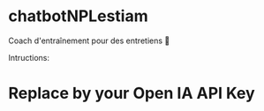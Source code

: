 # chatbotNPLestiam
Coach d'entraînement pour des entretiens 👔

Intructions:
# Replace <Your API key> by your Open IA API Key
